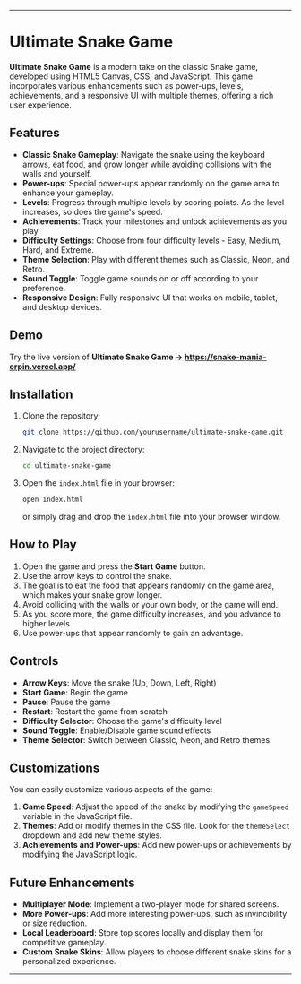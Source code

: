 
---

# Ultimate Snake Game

**Ultimate Snake Game** is a modern take on the classic Snake game, developed using HTML5 Canvas, CSS, and JavaScript. This game incorporates various enhancements such as power-ups, levels, achievements, and a responsive UI with multiple themes, offering a rich user experience.

## Features

- **Classic Snake Gameplay**: Navigate the snake using the keyboard arrows, eat food, and grow longer while avoiding collisions with the walls and yourself.
- **Power-ups**: Special power-ups appear randomly on the game area to enhance your gameplay.
- **Levels**: Progress through multiple levels by scoring points. As the level increases, so does the game's speed.
- **Achievements**: Track your milestones and unlock achievements as you play.
- **Difficulty Settings**: Choose from four difficulty levels - Easy, Medium, Hard, and Extreme.
- **Theme Selection**: Play with different themes such as Classic, Neon, and Retro.
- **Sound Toggle**: Toggle game sounds on or off according to your preference.
- **Responsive Design**: Fully responsive UI that works on mobile, tablet, and desktop devices.


## Demo

Try the live version of **Ultimate Snake Game -> https://snake-mania-orpin.vercel.app/** 

## Installation

1. Clone the repository:

   ```bash
   git clone https://github.com/yourusername/ultimate-snake-game.git
   ```

2. Navigate to the project directory:

   ```bash
   cd ultimate-snake-game
   ```

3. Open the `index.html` file in your browser:

   ```bash
   open index.html
   ```

   or simply drag and drop the `index.html` file into your browser window.

## How to Play

1. Open the game and press the **Start Game** button.
2. Use the arrow keys to control the snake.
3. The goal is to eat the food that appears randomly on the game area, which makes your snake grow longer.
4. Avoid colliding with the walls or your own body, or the game will end.
5. As you score more, the game difficulty increases, and you advance to higher levels.
6. Use power-ups that appear randomly to gain an advantage.

## Controls

- **Arrow Keys**: Move the snake (Up, Down, Left, Right)
- **Start Game**: Begin the game
- **Pause**: Pause the game
- **Restart**: Restart the game from scratch
- **Difficulty Selector**: Choose the game's difficulty level
- **Sound Toggle**: Enable/Disable game sound effects
- **Theme Selector**: Switch between Classic, Neon, and Retro themes

## Customizations

You can easily customize various aspects of the game:

1. **Game Speed**: Adjust the speed of the snake by modifying the `gameSpeed` variable in the JavaScript file.
2. **Themes**: Add or modify themes in the CSS file. Look for the `themeSelect` dropdown and add new theme styles.
3. **Achievements and Power-ups**: Add new power-ups or achievements by modifying the JavaScript logic.

## Future Enhancements

- **Multiplayer Mode**: Implement a two-player mode for shared screens.
- **More Power-ups**: Add more interesting power-ups, such as invincibility or size reduction.
- **Local Leaderboard**: Store top scores locally and display them for competitive gameplay.
- **Custom Snake Skins**: Allow players to choose different snake skins for a personalized experience.

---
